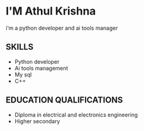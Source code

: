 # I'M Athul Krishna 


i'm a python developer and ai tools manager

## SKILLS

- Python developer
- Ai tools management
- My sql
- C++

## EDUCATION QUALIFICATIONS

- Diploma in electrical and electronics engineering 
- Higher secondary 

